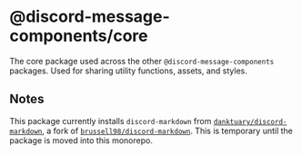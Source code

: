 # @discord-message-components/core

The core package used across the other `@discord-message-components` packages. Used for sharing utility functions, assets, and styles.

## Notes

This package currently installs `discord-markdown` from [`danktuary/discord-markdown`](https://github.com/Danktuary/discord-markdown), a fork of [`brussell98/discord-markdown`](https://github.com/brussell98/discord-markdown). This is temporary until the package is moved into this monorepo.
